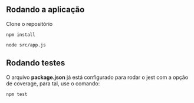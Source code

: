 ## Rodando a aplicação

Clone o repositório

```npm install```

```node src/app.js```

## Rodando testes

O arquivo **package.json** já está configurado para rodar o jest com a opção de coverage, para tal, use o comando:

```npm test``` 